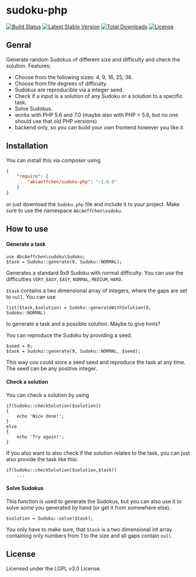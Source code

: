 sudoku-php
=====

[![Build Status](https://travis-ci.org/AbcAeffchen/sudoku-php.svg?branch=master)](https://travis-ci.org/AbcAeffchen/sudoku-php)
[![Latest Stable Version](https://poser.pugx.org/abcaeffchen/sudoku-php/v/stable.svg)](https://packagist.org/packages/abcaeffchen/sudoku-php) 
[![Total Downloads](https://poser.pugx.org/abcaeffchen/sudoku-php/downloads.svg)](https://packagist.org/packages/abcaeffchen/sudoku-php) 
[![License](https://poser.pugx.org/abcaeffchen/sudoku-php/license.svg)](https://packagist.org/packages/abcaeffchen/sudoku-php)

Genral
-----
Generate random Sudokus of different size and difficulty and check the solution. Features:

- Choose from the following sizes: 4, 9, 16, 25, 36.
- Choose from fife degrees of difficulty.
- Sudokus are reproducible via a integer seed.
- Check if a input is a solution of any Sudoku or a solution to a specific task.
- Solve Sudokus.
- works with PHP 5.6 and 7.0 (maybe also with PHP < 5.6, but no one should use that old PHP versions)
- backend only, so you can build your own frontend however you like it.

Installation
-----
You can install this via composer using
```json
{
    "require": {
        "abcaeffchen/sudoku-php": "~1.0.0"
    }
}
```
or just download the `Sudoku.php` file and include it to your project. 
Make sure to use the namespace `AbcAeffchen\sudoku`.

How to use
------
#### Generate a task
```
use AbcAeffchen\sudoku\Sudoku;
$task = Sudoku::generate(9, Sudoku::NORMAL);
```
Generates a standard 9x9 Sudoku with normal difficulty. You can use the difficulties 
`VERY_EASY`, `EASY`, `NORMAL`, `MEDIUM`, `HARD`.

`$task` contains a two dimensional array of integers, where the gaps are set to `null`. 
You can use 
```
list($task,$solution) = Sudoku::generateWithSolution(9, Sudoku::NORMAL)
```
to generate a task and a possible solution. Maybe to give hints?

You can reproduce the Sudoku by providing a seed.
```
$seed = 0;
$task = Sudoku::generate(9, Sudoku::NORMAL, $seed);
```
This way cou could store a seed seed and reproduce the task at any time.  
The seed can be any positive integer.

#### Check a solution

You can check a solution by using
```
if(Sudoku::checkSolution($solution))
{
    echo 'Nice done!';
}
else
{
    echo 'Try again!';
}
```

If you also want to also check if the solution relates to the task, you can just also provide the task like this:
```
if(Sudoku::checkSolution($solution,$task))
    ...
```

#### Solve Sudokus

This function is used to generate the Sudokus, but you can also use it to solve some you generated by hand (or get it from somewhere else).
```
$solution = Sudoku::solve($task);
```
You only have to make sure, that `$task` is a two dimensional int array containing only numbers 
from 1 to the size and all gaps contain `null`.

License
----
Licensed under the LGPL v3.0 License.
